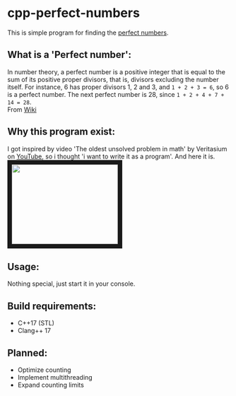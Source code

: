 # cpp-perfect-numbers
This is simple program for finding the [perfect numbers](https://en.wikipedia.org/wiki/Perfect_number).

## What is a 'Perfect number':
In number theory, a perfect number is a positive integer that is equal to the sum of its positive proper divisors, that is, divisors excluding the number itself. For instance, 6 has proper divisors 1, 2 and 3, and ```1 + 2 + 3 = 6```, so 6 is a perfect number. The next perfect number is 28, since ```1 + 2 + 4 + 7 + 14 = 28```. <br />
From [Wiki](https://en.wikipedia.org/wiki/Perfect_number)

## Why this program exist:
I got inspired by video 'The oldest unsolved problem in math' by Veritasium on [YouTube](https://www.youtube.com/watch?v=Zrv1EDIqHkY), so i thought 'i want to write it as a program'. And here it is. <br />
<a href="http://www.youtube.com/watch?feature=player_embedded&v=Zrv1EDIqHkY
" target="_blank"><img src="http://img.youtube.com/vi/Zrv1EDIqHkY/0.jpg" 
alt="" width="240" height="180" border="10" /></a>

## Usage:
Nothing special, just start it in your console.

## Build requirements:
- C++17 (STL)
- Clang++ 17

## Planned:
- Optimize counting
- Implement multithreading
- Expand counting limits
